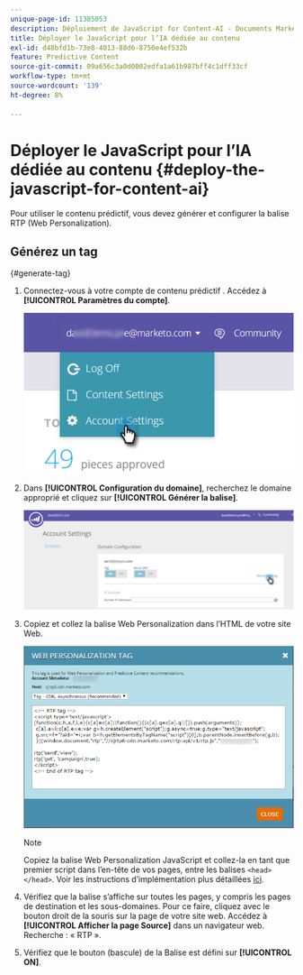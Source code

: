 ```yaml
---
unique-page-id: 11385053
description: Déploiement de JavaScript for Content-AI - Documents Marketo - Documentation du produit
title: Déployer le JavaScript pour l’IA dédiée au contenu
exl-id: d48bfd1b-73e8-4013-88d6-8750e4ef532b
feature: Predictive Content
source-git-commit: 09a656c3a0d0002edfa1a61b987bff4c1dff33cf
workflow-type: tm+mt
source-wordcount: '139'
ht-degree: 8%

---
```


# Déployer le JavaScript pour l’IA dédiée au contenu {#deploy-the-javascript-for-content-ai}

Pour utiliser le contenu prédictif, vous devez générer et configurer la balise RTP (Web Personalization).

## Générez un tag
 {#generate-tag}

1. Connectez-vous à votre compte de contenu prédictif . Accédez à **[!UICONTROL Paramètres du compte]**.

   ![](assets/settings-dropdown-account-hands.png)

1. Dans **[!UICONTROL Configuration du domaine]**, recherchez le domaine approprié et cliquez sur **[!UICONTROL Générer la balise]**.

   ![](assets/generate-tag.png)

1. Copiez et collez la balise Web Personalization dans l’HTML de votre site Web.

   ![](assets/web-personalization-tag.png)

   >[!NOTE]
   >
   >Copiez la balise Web Personalization JavaScript et collez-la en tant que premier script dans l’en-tête de vos pages, entre les balises `<head> </head>`. Voir les instructions d’implémentation plus détaillées [ici](/help/marketo/product-docs/web-personalization/rtp-tag-implementation/deploy-the-rtp-javascript.md).

1. Vérifiez que la balise s’affiche sur toutes les pages, y compris les pages de destination et les sous-domaines. Pour ce faire, cliquez avec le bouton droit de la souris sur la page de votre site web. Accédez à **[!UICONTROL Afficher la page Source]** dans un navigateur web. Recherche : « RTP ».

1. Vérifiez que le bouton (bascule) de la Balise est défini sur **[!UICONTROL ON]**.
